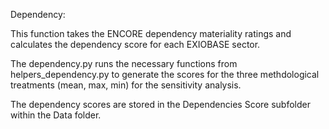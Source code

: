 Dependency:

This function takes the ENCORE dependency materiality ratings and calculates the dependency score for each EXIOBASE sector.

The dependency.py runs the necessary functions from helpers_dependency.py to generate the scores for the three methdological treatments (mean, max, min) for the sensitivity analysis. 

The dependency scores are stored in the Dependencies Score subfolder within the Data folder.  